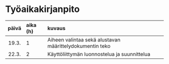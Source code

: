 # Työaikakirjanpito

|päivä    |aika (h)   |kuvaus   |
|:------: |:----------|:--------|
|19.3.    |1        |Aiheen valintaa sekä alustavan määrittelydokumentin teko|
|22.3.    |2        |Käyttöliittymän luonnostelua ja suunnittelua|
